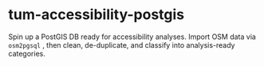 # tum-accessibility-postgis
Spin up a PostGIS DB ready for accessibility analyses. Import OSM data via `osm2pgsql` , then clean, de-duplicate, and classify into analysis-ready categories.
